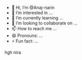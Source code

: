 - 👋 Hi, I’m @Anaj-narin
- 👀 I’m interested in ...
- 🌱 I’m currently learning ...
- 💞️ I’m looking to collaborate on ...
- 📫 How to reach me ...
- 😄 Pronouns: ...
- ⚡ Fun fact: ...

<!---
Anaj-narin/Anaj-narin is a ✨ special ✨ repository because its `README.md` (this file) appears on your GitHub profile.
You can click the Preview link to take a look at your changes.
--->
hgh
nira

